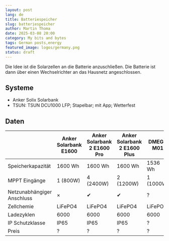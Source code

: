 ```yaml
---
layout: post
lang: de
title: Batteriespeicher
slug: batteriespeicher
author: Martin Thoma
date: 2025-03-08 20:00
category: My bits and bytes
tags: German posts,energy
featured_image: logos/germany.png
status: draft
---
```

Die Idee ist die Solarzellen an die Batterie anzuschließen. Die Batterie
ist dann über einen Wechselrichter an das Hausnetz angeschlossen.

## Systeme

* Anker Solix Solarbank
* TSUN: TSUN DCU1000 LFP; Stapelbar; mit App; Wetterfest

## Daten

<table>
    <thead>
        <tr>
            <th>&nbsp;</th>
            <th>Anker Solarbank E1600</th>
            <th>Anker Solarbank 2 E1600 Pro</th>
            <th>Anker Solarbank 2 E1600 Plus</th>
            <th>DMEGC M01</th>
        </tr>
    </thead>
    <tbody>
        <tr>
            <td>Speicherkapazität</td>
            <td>1600 Wh</td>
            <td>1600 Wh</td>
            <td>1600 Wh</td>
            <td>1536 Wh</td>
        </tr>
        <tr>
            <td>MPPT Eingänge</td>
            <td>1 (800W)</td>
            <td>4 (2400W)</td>
            <td>2 (1200W)</td>
            <td>1 (1000W)</td>
        </tr>
        <tr>
            <td>Netzunabhängiger Anschluss</td>
            <td>×</td>
            <td>✔</td>
            <td>✔</td>
            <td>?</td>
        </tr>
        <tr>
            <td>Zellchemie</td>
            <td>LiFePO4</td>
            <td>LiFePO4</td>
            <td>LiFePO4</td>
            <td>LiFePO4</td>
        </tr>
        <tr>
            <td>Ladezyklen</td>
            <td>6000</td>
            <td>6000</td>
            <td>6000</td>
            <td>6000</td>
        </tr>
        <tr>
            <td>IP Schutzklasse</td>
            <td>IP65</td>
            <td>IP65</td>
            <td>IP65</td>
            <td>?</td>
        </tr>
        <tr>
            <td>Preis</td>
            <td>?</td>
            <td>?</td>
            <td>?</td>
            <td>?</td>
        </tr>
    </tbody>
</table>
